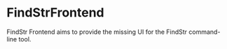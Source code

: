 # FindStrFrontend
FindStr Frontend aims to provide the missing UI for the FindStr command-line tool.
